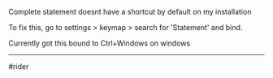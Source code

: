 Complete statement doesnt have a shortcut by default on my installation

To fix this, go to settings > keymap > search for 'Statement' and bind.

Currently got this bound to Ctrl+Windows on windows

---
#rider